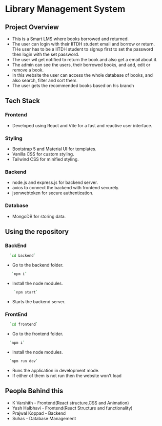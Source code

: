 # Library Management System #

## Project Overview ##
- This is a Smart LMS where books borrowed and returned.
- The user can login with their IITDH student email and borrow or return. THe user has to be a IITDH student to signup first to set the password then login with the set password.
- The user wil get notified to return the book and also get a email about it.
- The admin can see the users, their borrowed books, and add, edit or remove a book.
- In this website the user can access the whole database of books, and also search, filter and sort them.
- The user gets the recommended books based on his branch
## Tech Stack
### Frontend
- Developed using React and Vite for a fast and reactive user interface.
### Styling
- Bootstrap 5 and Material UI for templates.
- Vanilla CSS for custom styling.
- Tailwind CSS for minified styling.
### Backend
- node.js and express.js for backend server.
- axios to connect the backend with frontend securely.
- jsonwebtoken for secure authentication.
### Database
- MongoDB for storing data.

## Using the repository
### BackEnd 
```bash
  `cd backend`
```
- Go to the backend folder.
```bash
   `npm i`
```
- Install the node modules.
```bash
    `npm start`
```
- Starts the backend server.

### FrontEnd 
```bash
  `cd frontend`
```
- Go to the frontend folder.
```bash
  `npm i`
```
- Install the node modules.
```bash
  `npm run dev`
```
- Runs the application in development mode.
- If either of them is not run then the website won't load

## People Behind this
  * K Varshith - Frontend(React structure,CSS and Animation)
  * Yash Halbhavi - Frontend(React Structure and functionality)
  * Prajwal Koppad - Backend
  * Suhas - Database Management
